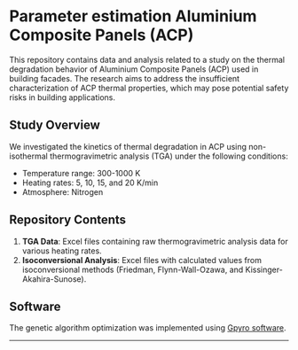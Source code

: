 # Parameter estimation Aluminium Composite Panels (ACP)

This repository contains data and analysis related to a study on the thermal degradation behavior of Aluminium Composite Panels (ACP) used in building facades. The research aims to address the insufficient characterization of ACP thermal properties, which may pose potential safety risks in building applications.

## Study Overview

We investigated the kinetics of thermal degradation in ACP using non-isothermal thermogravimetric analysis (TGA) under the following conditions:
- Temperature range: 300-1000 K
- Heating rates: 5, 10, 15, and 20 K/min
- Atmosphere: Nitrogen

## Repository Contents

1. **TGA Data**: Excel files containing raw thermogravimetric analysis data for various heating rates.
2. **Isoconversional Analysis**: Excel files with calculated values from isoconversional methods (Friedman, Flynn-Wall-Ozawa, and Kissinger-Akahira-Sunose).

## Software

The genetic algorithm optimization was implemented using [Gpyro software](https://github.com/lautenberger/gpyro).

---
